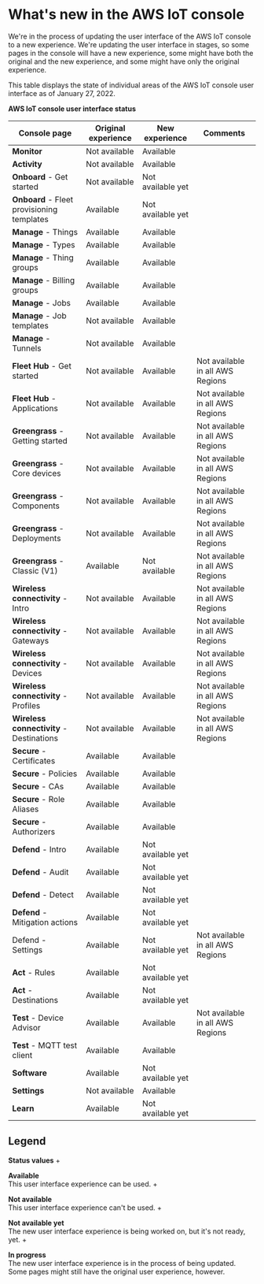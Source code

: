 # What's new in the AWS IoT console<a name="whats-new-in-console"></a>

We're in the process of updating the user interface of the AWS IoT console to a new experience\. We're updating the user interface in stages, so some pages in the console will have a new experience, some might have both the original and the new experience, and some might have only the original experience\. 

 This table displays the state of individual areas of the AWS IoT console user interface as of January 27, 2022\.


**AWS IoT console user interface status**  

| Console page | Original experience | New experience | Comments | 
| --- | --- | --- | --- | 
|  **Monitor**  |  Not available  |  Available  |    | 
|  **Activity**  |  Not available  |  Available  |    | 
|  **Onboard** \- Get started  |  Not available  |  Not available yet  |    | 
|  **Onboard** \- Fleet provisioning templates  |  Available  |  Not available yet  |    | 
|  **Manage** \- Things  |  Available  |  Available  |    | 
|  **Manage** \- Types  |  Available  |  Available  |    | 
|  **Manage** \- Thing groups  |  Available  |  Available  |    | 
|  **Manage** \- Billing groups  |  Available  |  Available  |    | 
|  **Manage** \- Jobs  |  Available  |  Available  |    | 
|  **Manage** \- Job templates  |  Not available  |  Available  |    | 
|  **Manage** \- Tunnels  |  Not available  |  Available  |    | 
|  **Fleet Hub** \- Get started  |  Not available  |  Available  | Not available in all AWS Regions | 
|  **Fleet Hub** \- Applications  |  Not available  |  Available  | Not available in all AWS Regions | 
|  **Greengrass** \- Getting started  |  Not available  |  Available  | Not available in all AWS Regions | 
|  **Greengrass** \- Core devices  |  Not available  |  Available  | Not available in all AWS Regions | 
|  **Greengrass** \- Components  |  Not available  |  Available  | Not available in all AWS Regions | 
|  **Greengrass** \- Deployments  |  Not available  |  Available  | Not available in all AWS Regions | 
|  **Greengrass** \- Classic \(V1\)  |  Available  |  Not available  | Not available in all AWS Regions | 
|  **Wireless connectivity** \- Intro  |  Not available  |  Available  |  Not available in all AWS Regions  | 
|  **Wireless connectivity** \- Gateways  |  Not available  |  Available  |  Not available in all AWS Regions  | 
|  **Wireless connectivity** \- Devices  |  Not available  |  Available  |  Not available in all AWS Regions  | 
|  **Wireless connectivity** \- Profiles  |  Not available  |  Available  |  Not available in all AWS Regions  | 
|  **Wireless connectivity** \- Destinations  |  Not available  |  Available  | Not available in all AWS Regions | 
|  **Secure** \- Certificates  |  Available  |  Available  |    | 
|  **Secure** \- Policies  |  Available  | Available |    | 
|  **Secure** \- CAs  |  Available  | Available |    | 
|  **Secure** \- Role Aliases  |  Available  |  Available  |    | 
|  **Secure** \- Authorizers  |  Available  |  Available  |    | 
|  **Defend** \- Intro  |  Available  |  Not available yet  |    | 
|  **Defend** \- Audit  |  Available  |  Not available yet  |    | 
|  **Defend** \- Detect  |  Available  |  Not available yet  |    | 
|  **Defend** \- Mitigation actions  |  Available  |  Not available yet  |    | 
| Defend \- Settings |  Available  |  Not available yet  | Not available in all AWS Regions | 
|  **Act** \- Rules  |  Available  |  Not available yet  |    | 
|  **Act** \- Destinations  |  Available  |  Not available yet  |    | 
|  **Test** \- Device Advisor  |  Available  |  Available  |  Not available in all AWS Regions  | 
|  **Test** \- MQTT test client  |  Available  |  Available  |    | 
|  **Software**  |  Available  |  Not available yet  |    | 
|  **Settings**  |  Not available  |  Available  |    | 
|  **Learn**  |  Available  |  Not available yet  |    | 

## Legend<a name="whats-new-in-console-legend"></a>

**Status values**
+ 

**Available**  
This user interface experience can be used\.
+ 

**Not available**  
This user interface experience can't be used\.
+ 

**Not available yet**  
The new user interface experience is being worked on, but it's not ready, yet\.
+ 

**In progress**  
The new user interface experience is in the process of being updated\. Some pages might still have the original user experience, however\.